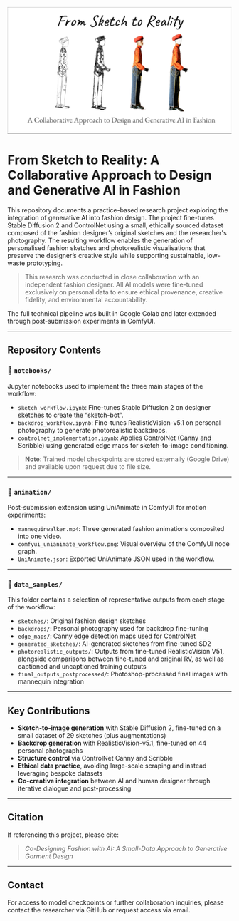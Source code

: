 <p align="center">
  <img src="assets/header_image.png" alt="From Sketch to Reality" width="800"/>
</p>

# From Sketch to Reality: A Collaborative Approach to Design and Generative AI in Fashion

This repository documents a practice-based research project exploring the integration of generative AI into fashion design. The project fine-tunes Stable Diffusion 2 and ControlNet using a small, ethically sourced dataset composed of the fashion designer’s original sketches and the researcher's photography. The resulting workflow enables the generation of personalised fashion sketches and photorealistic visualisations that preserve the designer’s creative style while supporting sustainable, low-waste prototyping.

> This research was conducted in close collaboration with an independent fashion designer. All AI models were fine-tuned exclusively on personal data to ensure ethical provenance, creative fidelity, and environmental accountability.

The full technical pipeline was built in Google Colab and later extended through post-submission experiments in ComfyUI.

---

## Repository Contents

### 📁 `notebooks/`
Jupyter notebooks used to implement the three main stages of the workflow:

- `sketch_workflow.ipynb`: Fine-tunes Stable Diffusion 2 on designer sketches to create the “sketch-bot”.
- `backdrop_workflow.ipynb`: Fine-tunes RealisticVision-v5.1 on personal photography to generate photorealistic backdrops.
- `controlnet_implementation.ipynb`: Applies ControlNet (Canny and Scribble) using generated edge maps for sketch-to-image conditioning.

> **Note**: Trained model checkpoints are stored externally (Google Drive) and available upon request due to file size.

---

### 📁 `animation/`
Post-submission extension using UniAnimate in ComfyUI for motion experiments:

- `mannequinwalker.mp4`: Three generated fashion animations composited into one video.
- `comfyui_unianimate_workflow.png`: Visual overview of the ComfyUI node graph.
- `UniAnimate.json`: Exported UniAnimate JSON used in the workflow.

---

### 📁 `data_samples/`
This folder contains a selection of representative outputs from each stage of the workflow:

- `sketches/`: Original fashion design sketches
- `backdrops/`: Personal photography used for backdrop fine-tuning
- `edge_maps/`: Canny edge detection maps used for ControlNet
- `generated_sketches/`: AI-generated sketches from fine-tuned SD2
- `photorealistic_outputs/`: Outputs from fine-tuned RealisticVision V51, alongside comparisons between fine-tuned and original RV, as well as captioned and uncaptioned training outputs
- `final_outputs_postprocessed/`: Photoshop-processed final images with mannequin integration

---

## Key Contributions

- **Sketch-to-image generation** with Stable Diffusion 2, fine-tuned on a small dataset of 29 sketches (plus augmentations)
- **Backdrop generation** with RealisticVision-v5.1, fine-tuned on 44 personal photographs
- **Structure control** via ControlNet Canny and Scribble
- **Ethical data practice**, avoiding large-scale scraping and instead leveraging bespoke datasets
- **Co-creative integration** between AI and human designer through iterative dialogue and post-processing

---

## Citation

If referencing this project, please cite:

> *Co-Designing Fashion with AI: A Small-Data Approach to Generative Garment Design*  

---

## Contact

For access to model checkpoints or further collaboration inquiries, please contact the researcher via GitHub or request access via email.